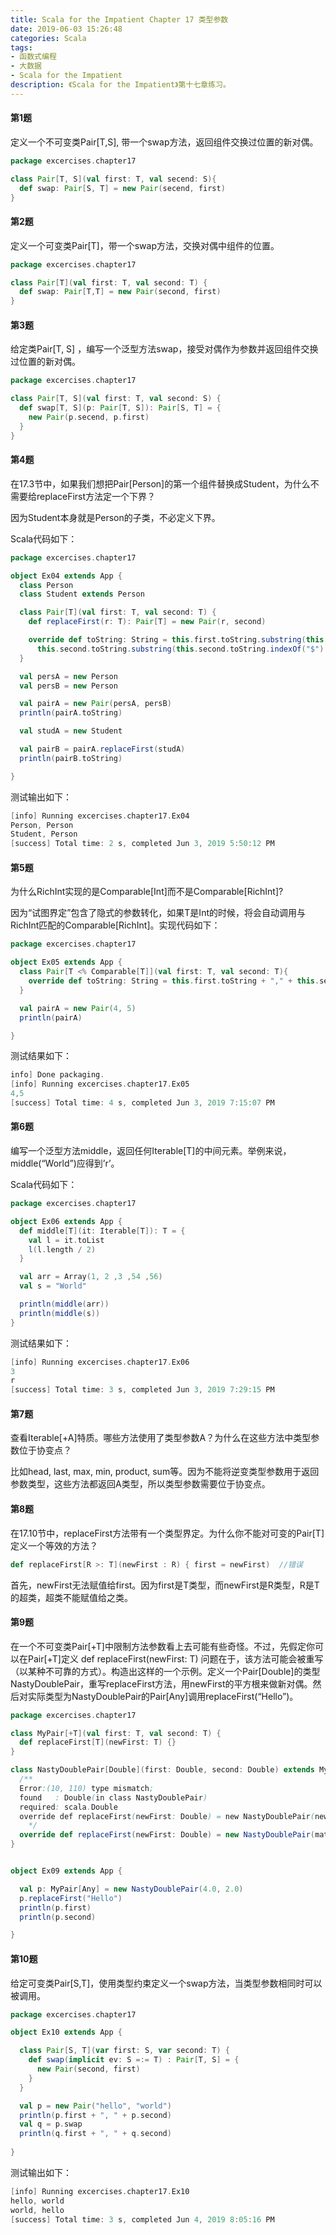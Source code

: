 ```yaml
---
title: Scala for the Impatient Chapter 17 类型参数
date: 2019-06-03 15:26:48
categories: Scala
tags:
- 函数式编程
- 大数据
- Scala for the Impatient
description: 《Scala for the Impatient》第十七章练习。
---
```

#### 第1题 


定义一个不可变类Pair[T,S], 带一个swap方法，返回组件交换过位置的新对偶。


```scala
package excercises.chapter17

class Pair[T, S](val first: T, val secend: S){
  def swap: Pair[S, T] = new Pair(secend, first)
}
```




#### 第2题

定义一个可变类Pair[T]，带一个swap方法，交换对偶中组件的位置。


```scala
package excercises.chapter17

class Pair[T](val first: T, val second: T) {
  def swap: Pair[T,T] = new Pair(second, first)
}
```


#### 第3题

给定类Pair[T, S] ，编写一个泛型方法swap，接受对偶作为参数并返回组件交换过位置的新对偶。

```scala
package excercises.chapter17

class Pair[T, S](val first: T, val second: S) {
  def swap[T, S](p: Pair[T, S]): Pair[S, T] = {
    new Pair(p.secend, p.first)
  }
}
```


#### 第4题

在17.3节中，如果我们想把Pair[Person]的第一个组件替换成Student，为什么不需要给replaceFirst方法定一个下界？

因为Student本身就是Person的子类，不必定义下界。


Scala代码如下：

```scala
package excercises.chapter17

object Ex04 extends App {
  class Person
  class Student extends Person

  class Pair[T](val first: T, val second: T) {
    def replaceFirst(r: T): Pair[T] = new Pair(r, second)

    override def toString: String = this.first.toString.substring(this.first.toString.indexOf("$") + 1, this.first.toString.indexOf("@")) + ", " +
      this.second.toString.substring(this.second.toString.indexOf("$") + 1, this.second.toString.indexOf("@"))
  }

  val persA = new Person
  val persB = new Person

  val pairA = new Pair(persA, persB)
  println(pairA.toString)

  val studA = new Student

  val pairB = pairA.replaceFirst(studA)
  println(pairB.toString)

}
```
测试输出如下：

```scala
[info] Running excercises.chapter17.Ex04 
Person, Person
Student, Person
[success] Total time: 2 s, completed Jun 3, 2019 5:50:12 PM
```


#### 第5题

为什么RichInt实现的是Comparable[Int]而不是Comparable[RichInt]?

因为“试图界定”包含了隐式的参数转化，如果T是Int的时候，将会自动调用与RichInt匹配的Comparable[RichInt]。实现代码如下：

```scala
package excercises.chapter17

object Ex05 extends App {
  class Pair[T <% Comparable[T]](val first: T, val second: T){
    override def toString: String = this.first.toString + "," + this.second.toString
  }

  val pairA = new Pair(4, 5)
  println(pairA)

}
```


测试结果如下：

```scala
info] Done packaging.
[info] Running excercises.chapter17.Ex05 
4,5
[success] Total time: 4 s, completed Jun 3, 2019 7:15:07 PM
```



#### 第6题

编写一个泛型方法middle，返回任何Iterable[T]的中间元素。举例来说，middle(“World”)应得到’r’。


Scala代码如下：

```scala
package excercises.chapter17

object Ex06 extends App {
  def middle[T](it: Iterable[T]): T = {
    val l = it.toList
    l(l.length / 2)
  }

  val arr = Array(1, 2 ,3 ,54 ,56)
  val s = "World"

  println(middle(arr))
  println(middle(s))
}
```

测试结果如下：

```scala
[info] Running excercises.chapter17.Ex06 
3
r
[success] Total time: 3 s, completed Jun 3, 2019 7:29:15 PM
```

#### 第7题

查看Iterable[+A]特质。哪些方法使用了类型参数A？为什么在这些方法中类型参数位于协变点？


比如head, last,  max, min, product, sum等。因为不能将逆变类型参数用于返回参数类型，这些方法都返回A类型，所以类型参数需要位于协变点。



#### 第8题

在17.10节中，replaceFirst方法带有一个类型界定。为什么你不能对可变的Pair[T]定义一个等效的方法？

```scala
def replaceFirst[R >: T](newFirst : R) { first = newFirst)  //错误
```

首先，newFirst无法赋值给first。因为first是T类型，而newFirst是R类型，R是T的超类，超类不能赋值给之类。



#### 第9题

在一个不可变类Pair[+T]中限制方法参数看上去可能有些奇怪。不过，先假定你可以在Pair[+T]定义
def replaceFirst(newFirst: T)
问题在于，该方法可能会被重写（以某种不可靠的方式）。构造出这样的一个示例。定义一个Pair[Double]的类型NastyDoublePair，重写replaceFirst方法，用newFirst的平方根来做新对偶。然后对实际类型为NastyDoublePair的Pair[Any]调用replaceFirst(“Hello”)。



```scala
package excercises.chapter17

class MyPair[+T](val first: T, val second: T) {
  def replaceFirst[T](newFirst: T) {}
}

class NastyDoublePair[Double](first: Double, second: Double) extends MyPair[Double](first, second) {
  /**
  Error:(10, 110) type mismatch;
  found   : Double(in class NastyDoublePair)
  required: scala.Double
  override def replaceFirst(newFirst: Double) = new NastyDoublePair(newFirst, math.sqrt(newFirst.asInstanceOf[Double]))
    */
  override def replaceFirst(newFirst: Double) = new NastyDoublePair(math.sqrt(newFirst), second)
}


object Ex09 extends App {

  val p: MyPair[Any] = new NastyDoublePair(4.0, 2.0)
  p.replaceFirst("Hello")
  println(p.first)
  println(p.second)

}

```


#### 第10题

给定可变类Pair[S,T]，使用类型约束定义一个swap方法，当类型参数相同时可以被调用。



```scala
package excercises.chapter17

object Ex10 extends App {

  class Pair[S, T](var first: S, var second: T) {
    def swap(implicit ev: S =:= T) : Pair[T, S] = {
      new Pair(second, first)
    }
  }

  val p = new Pair("hello", "world")
  println(p.first + ", " + p.second)
  val q = p.swap
  println(q.first + ", " + q.second)
  
}

```

测试输出如下：

```scala
[info] Running excercises.chapter17.Ex10 
hello, world
world, hello
[success] Total time: 3 s, completed Jun 4, 2019 8:05:16 PM
```

